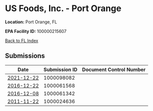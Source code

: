 # US Foods, Inc. - Port Orange

**Location:** Port Orange, FL

**EPA Facility ID:** 100000215607

[Back to FL Index](../../index.md)

## Submissions

| Date | Submission ID | Document Control Number |
|------|--------------|-------------------------|
| [2021-12-22](submissions/1000098082.md) | 1000098082 |  |
| [2016-12-22](submissions/1000061568.md) | 1000061568 |  |
| [2016-12-08](submissions/1000061342.md) | 1000061342 |  |
| [2011-11-22](submissions/1000024636.md) | 1000024636 |  |
